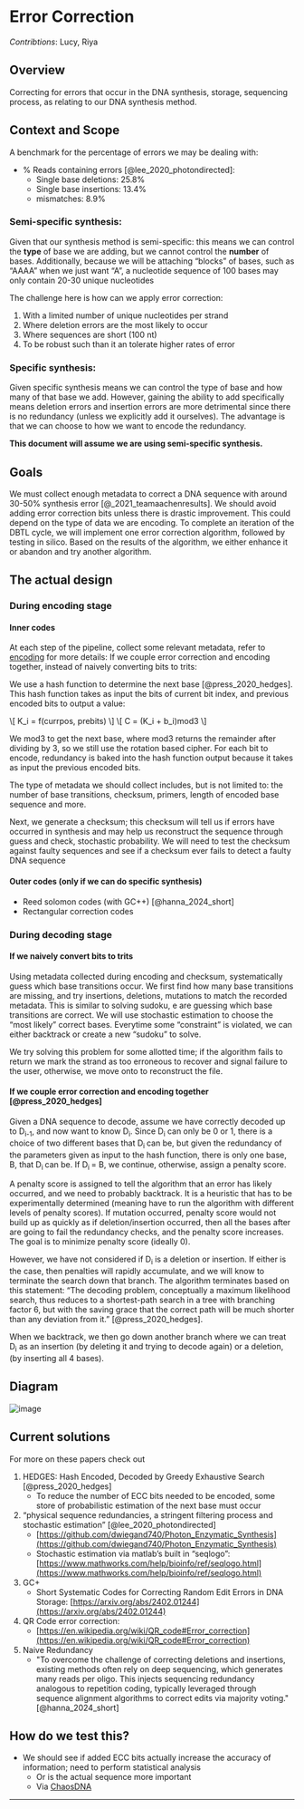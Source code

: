 # Error Correction

*Contribtions*: Lucy, Riya

<!-- toc -->

## Overview
Correcting for errors that occur in the DNA synthesis, storage, sequencing process, as relating to our DNA synthesis method.

## Context and Scope
A benchmark for the percentage of errors we may be dealing with:
* % Reads containing errors [@lee_2020_photondirected]:
    * Single base deletions: 25.8%
    * Single base insertions: 13.4%
    * mismatches: 8.9%
    
### Semi-specific synthesis: 
Given that our synthesis method is semi-specific: this means we can control the **type** of base we are adding, but we cannot control the **number** of bases. Additionally, because we will be attaching “blocks” of bases, such as “AAAA” when we just want “A”, a nucleotide sequence of 100 bases may only contain 20-30 unique nucleotides

The challenge here is how can we apply error correction: 
1. With a limited number of unique nucleotides per strand
2. Where deletion errors are the most likely to occur
3. Where sequences are short (100 nt) 
4. To be robust such than it an tolerate higher rates of error

### Specific synthesis: 
Given specific synthesis means we can control the type of base and how many of that base we add. However, gaining the ability to add specifically means deletion errors and insertion errors are more detrimental since there is no redundancy (unless we explicitly add it ourselves). The advantage is that we can choose to how we want to encode the redundancy.

**This document will assume we are using semi-specific synthesis.**

## Goals 
We must collect enough metadata to correct a DNA sequence with around 30-50% synthesis error [@_2021_teamaachenresults]. We should avoid adding error correction bits unless there is drastic improvement. This could depend on the type of data we are encoding. To complete an iteration of the DBTL cycle, we will implement one error correction algorithm, followed by testing in silico. Based on the results of the algorithm, we either enhance it or abandon and try another algorithm.

## The actual design

### During encoding stage

#### Inner codes 
At each step of the pipeline, collect some relevant metadata, refer to [encoding](encoding.md) for more details: If we couple error correction and encoding together, instead of naively converting bits to trits: 

We use a hash function to determine the next base [@press_2020_hedges]. This hash function takes as input the bits of current bit index, and previous encoded bits to output a value: 

\\[ K_i = f(currpos, prebits) \\]
\\[ C = (K_i + b_i)mod3 \\]

We mod3 to get the next base, where mod3 returns the remainder after dividing by 3, so we still use the rotation based cipher. For each bit to encode, redundancy is baked into the hash function output because it takes as input the previous encoded bits.

The type of metadata we should collect includes, but is not limited to: the number of base transitions, checksum, primers, length of encoded base sequence and more.

Next, we generate a checksum; this checksum will tell us if errors have occurred in synthesis and may help us reconstruct the sequence through guess and check, stochastic probability. We will need to test the checksum against faulty sequences and see if a checksum ever fails to detect a faulty DNA sequence

#### Outer codes (only if we can do specific synthesis)
* Reed solomon codes (with GC++) [@hanna_2024_short]
* Rectangular correction codes

### During decoding stage
#### If we naively convert bits to trits
Using metadata collected during encoding and checksum, systematically guess which base transitions occur. We first find how many base transitions are missing, and try insertions, deletions, mutations to match the recorded metadata. This is similar to solving sudoku, e are guessing which base transitions are correct. We will use stochastic estimation to choose the “most likely” correct bases. Everytime some “constraint” is violated, we can either backtrack or create a new “sudoku” to solve.

We try solving this problem for some allotted time; if the algorithm fails to return we mark the strand as too erroneous to recover and signal failure to the user, otherwise, we move onto to reconstruct the file.

#### If we couple error correction and encoding together [@press_2020_hedges]
Given a DNA sequence to decode, assume we have correctly decoded up to D<sub>i-1</sub>, and now want to know D<sub>i</sub>. Since D<sub>i</sub> can only be 0 or 1, there is a choice of two different bases that D<sub>i </sub>can be, but given the redundancy of the parameters given as input to the hash function, there is only one base, B, that D<sub>i </sub>can be. If D<sub>i </sub>= B, we continue, otherwise, assign a penalty score.

A penalty score is assigned to tell the algorithm that an error has likely occurred, and we need to probably backtrack. It is a heuristic that has to be experimentally determined (meaning have to run the algorithm with different levels of penalty scores). If mutation occurred, penalty score would not build up as quickly as if deletion/insertion occurred, then all the bases after are going to fail the redundancy checks, and the penalty score increases. The goal is to minimize penalty score (ideally 0).

However, we have not considered if D<sub>i</sub> is a deletion or insertion. If either is the case, then penalties will rapidly accumulate, and we will know to terminate the search down that branch. The algorithm terminates based on this statement: “The decoding problem, conceptually a maximum likelihood search, thus reduces to a shortest-path search in a tree with branching factor 6, but with the saving grace that the correct path will be much shorter than any deviation from it.” [@press_2020_hedges].

When we backtrack, we then go down another branch where we can treat D<sub>i</sub> as an insertion (by deleting it and trying to decode again) or a deletion, (by inserting all 4 bases).

## Diagram
![image](https://github.com/UBC-iGEM/internal-wiki-2023-24/assets/55033656/c7a95aaa-19b3-4051-b1f2-f65baedf420a)

## Current solutions
For more on these papers check out 
1. HEDGES: Hash Encoded, Decoded by Greedy Exhaustive Search [@press_2020_hedges]
    * To reduce the number of ECC bits needed to be encoded, some store of probabilistic estimation of the next base must occur
2. “physical sequence redundancies, a stringent filtering process and stochastic estimation” [@lee_2020_photondirected]
    * [https://github.com/dwiegand740/Photon_Enzymatic_Synthesis](https://github.com/dwiegand740/Photon_Enzymatic_Synthesis)
    * Stochastic estimation via matlab’s built in “seqlogo”: [https://www.mathworks.com/help/bioinfo/ref/seqlogo.html](https://www.mathworks.com/help/bioinfo/ref/seqlogo.html)
1. GC+
    * Short Systematic Codes for Correcting Random Edit Errors in DNA Storage: [https://arxiv.org/abs/2402.01244](https://arxiv.org/abs/2402.01244)
2. QR Code error correction:
    * [https://en.wikipedia.org/wiki/QR_code#Error_correction](https://en.wikipedia.org/wiki/QR_code#Error_correction) 
3. Naive Redundancy
    * "To overcome the challenge of correcting deletions and insertions, existing methods often rely on deep sequencing, which generates many reads per oligo. This injects sequencing redundancy analogous to repetition coding, typically leveraged through sequence alignment algorithms to correct edits via majority voting." [@hanna_2024_short]

## How do we test this?
* We should see if added ECC bits actually increase the accuracy of information; need to perform statistical analysis
    * Or is the actual sequence more important
    * Via [ChaosDNA](chaosdna.md)

---
